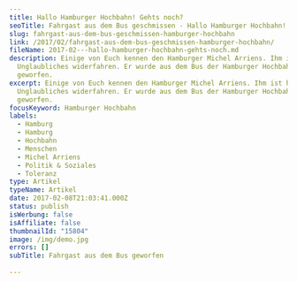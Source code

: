 ```yaml
---
title: Hallo Hamburger Hochbahn! Gehts noch?
seoTitle: Fahrgast aus dem Bus geschmissen - Hallo Hamburger Hochbahn! Geht's noch?
slug: fahrgast-aus-dem-bus-geschmissen-hamburger-hochbahn
link: /2017/02/fahrgast-aus-dem-bus-geschmissen-hamburger-hochbahn/
fileName: 2017-02---hallo-hamburger-hochbahn-gehts-noch.md
description: Einige von Euch kennen den Hamburger Michel Arriens. Ihm ist heute
  Unglaubliches widerfahren. Er wurde aus dem Bus der Hamburger Hochbahn
  geworfen.
excerpt: Einige von Euch kennen den Hamburger Michel Arriens. Ihm ist heute
  Unglaubliches widerfahren. Er wurde aus dem Bus der Hamburger Hochbahn
  geworfen.
focusKeyword: Hamburger Hochbahn
labels:
  - Hamburg
  - Hamburg
  - Hochbahn
  - Menschen
  - Michel Arriens
  - Politik & Soziales
  - Toleranz
type: Artikel
typeName: Artikel
date: 2017-02-08T21:03:41.000Z
status: publish
isWerbung: false
isAffiliate: false
thumbnailId: "15804"
image: /img/demo.jpg
errors: []
subTitle: Fahrgast aus dem Bus geworfen
  
---
```



  